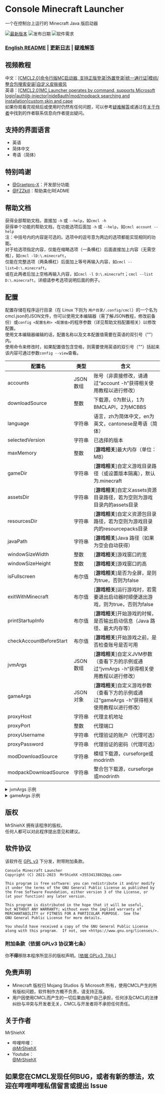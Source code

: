 # Console Minecraft Launcher
一个在控制台上运行的 Minecraft Java 版启动器

[![最新版本](https://img.shields.io/badge/%E6%9C%80%E6%96%B0%E7%89%88%E6%9C%AC-v2.0.1-brightgreen)](https://github.com/MrShieh-X/console-minecraft-launcher/releases)
![发布日期](https://img.shields.io/badge/%E5%8F%91%E5%B8%83%E6%97%A5%E6%9C%9F-2023--01--20-brightgreen)
![软件需求](https://img.shields.io/badge/%E8%BD%AF%E4%BB%B6%E9%9C%80%E6%B1%82-Java%208-blue)

### [English README](README-en.md) | [更新日志](update_logs.md) | [疑难解答](troubleshooting.md)

## 视频教程
中文：[\[CMCL2.0\]命令行版MC启动器, 支持正版登录|外置登录|统一通行证|模组/整合包搜索安装|自定义皮肤披风](https://www.bilibili.com/video/BV1bY411R7wa/) <br/>
英语：[\[CMCL2.0\]MC Launcher operates by command, supports Microsoft login|authlib-injector|nide8auth|mod/modpack searching and installation|custom skin and cape](https://www.youtube.com/watch?v=Sqeu_Pahm-0) <br/>
如果你观看完视频后或使用时仍然有任何问题，可以参考[疑难解答](troubleshooting.md)或通过在[关于作者](#关于作者)中找到的作者联系信息向作者提出疑问。

## 支持的界面语言
- 英语
- 简体中文
- 粤语（简体）

## 特别鸣谢
- [@Graetpro-X](https://github.com/Graetpro)：开发部分功能
- [@FZZkill](https://github.com/FZZkill)：帮助美化README

## 帮助文档
获得全部帮助文档，直接加 `-h` 或 `--help`，如`cmcl -h`<br/>
获得单个功能的帮助文档，在功能选项后面加 `-h` 或 `--help`，如`cmcl account --help`<br/>
注：中括号内的内容是可选的。选项中的逗号意为两边的选项都能实现相同的功能。<br/>
对于给选项指定内容，仅能在缩略选项（一条横杠）后面直接加上内容（无需空格），如`cmcl -lD:\.minecraft`，<br/>
仅能在完整选项（两条横杠）后面加上等号再输入内容，如`cmcl --list=D:\.minecraft`，<br/>
或在此两者后加上空格再输入内容，如`cmcl -l D:\.minecraft`；`cmcl --list D:\.minecraft`，详细请参考选项说明后面的例子。

## 配置
配置存储在程序运行目录（在 Linux 下则为 `用户目录/.config/cmcl`）的一个名为cmcl.json的JSON文件，你可以使用文本编辑器（需了解JSON教程，修改前备份）或`config <配置名称> <配置值>`的程序参数（详见帮助文档配置相关）以修改配置。<br/>
使用文本编辑器编辑的话，配置名称以及文本配置值需要在英语的双引号（""）内。<br/>
使用命令来修改时，如果配置值包含空格，则需要使用英语的双引号（""）括起来<br/>
该内容可通过参数`config --view`查看。

| 配置名                     | 类型     | 含义                                                      |
|-------------------------|--------|---------------------------------------------------------|
| accounts                | JSON数组 | 账号（非直接修改，请通过“account -h”获得相关使用教程以进行修改）                  |
| downloadSource          | 整数     | 下载源，0为默认，1为BMCLAPI，2为MCBBS                              |
| language                | 字符串    | 语言，zh为简体中文，en为英文，cantonese是粤语（简体）                       |
| selectedVersion         | 字符串    | 已选择的版本                                                  |
| maxMemory               | 整数     | [**游戏相关**]最大内存（单位：MB）                                   |
| gameDir                 | 字符串    | [**游戏相关**]自定义游戏目录路径（或设置版本隔离），默认为.minecraft              |
| assetsDir               | 字符串    | [**游戏相关**]自定义assets资源目录路径，若为空则为游戏目录内的assets目录           |
| resourcesDir            | 字符串    | [**游戏相关**]自定义资源包目录路径，若为空则为游戏目录内的resourcepacks目录         |
| javaPath                | 字符串    | [**游戏相关**]Java 路径（如果为空会自动获得）                            |
| windowSizeWidth         | 整数     | [**游戏相关**]游戏窗口的宽                                        |
| windowSizeHeight        | 整数     | [**游戏相关**]游戏窗口的高                                        |
| isFullscreen            | 布尔值    | [**游戏相关**]是否为全屏，是则为true，否则为false                        |
| exitWithMinecraft       | 布尔值    | [**游戏相关**]运行游戏时，若需要退出启动器时顺便退出游戏，则为true，否则为false         |
| printStartupInfo        | 布尔值    | [**游戏相关**]开始游戏的时候，是否输出启动信息（Java 路径、最大内存等）               |
| checkAccountBeforeStart | 布尔值    | [**游戏相关**]开始游戏之前，是否检查账号是否可用                             |
| jvmArgs                 | JSON数组 | [**游戏相关**]自定义JVM参数（查看下方的示例或通过“jvmArgs -h”获得相关使用教程以进行修改） |
| gameArgs                | JSON对象 | [**游戏相关**]自定义游戏参数（查看下方的示例或通过“gameArgs -h”获得相关使用教程以进行修改） |
| proxyHost               | 字符串    | 代理主机地址                                                  |
| proxyPort               | 整数     | 代理端口                                                    |
| proxyUsername           | 字符串    | 代理验证的账户（代理可选）                                           |
| proxyPassword           | 字符串    | 代理验证的密码（代理可选）                                           |
| modDownloadSource       | 字符串    | 模组下载源，curseforge或modrinth                               |
| modpackDownloadSource   | 字符串    | 整合包下载源，curseforge或modrinth                              |

<details>
<summary>jvmArgs 示例</summary>

```json
["-Dfile.encoding=UTF-8", "-Djava.library.path=natives", "-XX:+PrintGC"]
```
以上内容意为设置`-Dfile.encoding=UTF-8`、`-Djava.library.path=natives`以及`-XX:+PrintGC`的参数。
</details>

<details>
<summary>gameArgs 示例</summary>

```json
{
  "fullscreen": "",
  "arg1": "value1",
  "arg2": "value2",
  "arg3": "space value3"
}
```
以上内容将会加入游戏参数`--fullscreen --arg1 value1 --arg2 value2 --arg3 "space value3"`
</details>

## 版权
MrShiehX 拥有该程序的版权。<br/>
任何人都可以对此程序提出意见和建议。

## 软件协议
该软件在 [GPL v3](https://www.gnu.org/licenses/gpl-3.0.html) 下分发，附带附加条款。

    Console Minecraft Launcher
    Copyright (C) 2021-2023  MrShiehX <3553413882@qq.com>

    This program is free software: you can redistribute it and/or modify
    it under the terms of the GNU General Public License as published by
    the Free Software Foundation, either version 3 of the License, or
    (at your function) any later version.

    This program is distributed in the hope that it will be useful,
    but WITHOUT ANY WARRANTY; without even the implied warranty of
    MERCHANTABILITY or FITNESS FOR A PARTICULAR PURPOSE.  See the
    GNU General Public License for more details.

    You should have received a copy of the GNU General Public License
    along with this program.  If not, see <https://www.gnu.org/licenses/>.

### 附加条款（依据 GPLv3 协议第七条）
你<b>不得</b>移除本程序所显示的版权声明。\[[依据 GPLv3, 7(b).](https://github.com/MrShieh-X/console-minecraft-launcher/blob/f266ff87c0af3487ce66b47afbdb5d6dbc90f240/LICENSE#L368-L370)\]

## 免责声明
- Minecraft 版权归 Mojang Studios 与 Microsoft 所有，使用CMCL产生的所有版权问题，软件制作方概不负责，请支持正版。
- 用户因使用CMCL而产生的一切后果由用户自己承担，任何涉及CMCL的法律纠纷与冲突与开发者无关，CMCL与开发者将不承担任何责任。

## 关于作者
MrShiehX<br/>
- 哔哩哔哩：<br/>
  [@MrShiehX](https://space.bilibili.com/323674091) <br/>
- Youtube：<br/>
  [@MrShiehX](https://www.youtube.com/channel/UC03_vrWM8TfaU1k9VYVzW0A) <br/>

## 如果您在CMCL发现任何BUG，或者有新的想法，欢迎在哔哩哔哩私信留言或提出 Issue

